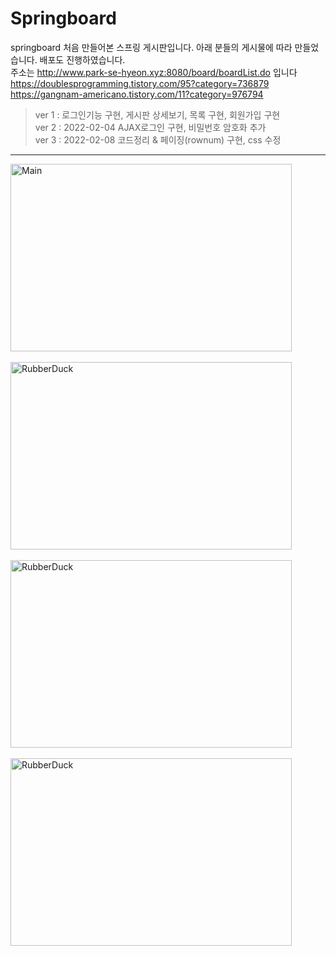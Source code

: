 # Springboard
springboard
처음 만들어본 스프링 게시판입니다. 아래 분들의 게시물에 따라 만들었습니다. 
배포도 진행하였습니다.   
주소는 http://www.park-se-hyeon.xyz:8080/board/boardList.do 입니다   
https://doublesprogramming.tistory.com/95?category=736879   
https://gangnam-americano.tistory.com/11?category=976794   
>ver 1 : 로그인기능 구현, 게시판 상세보기, 목록 구현, 회원가입 구현    
>ver 2 : 2022-02-04 AJAX로그인 구현, 비밀번호 암호화 추가   
>ver 3 : 2022-02-08 코드정리 & 페이징(rownum) 구현, css 수정   
* * * 
<img src="C:\Users\Neo\Desktop\main.png" width="450px" height="300px" title="메인페이지" alt="Main"></img><br/>   
<img src="C:\Users\Neo\Desktop\login.png" width="450px" height="300px" title="로그인페이지" alt="RubberDuck"></img><br/>   
<img src="C:\Users\Neo\Desktop\info.png" width="450px" height="300px" title="상세글" alt="RubberDuck"></img><br/>   
<img src="C:\Users\Neo\Desktop\write.png" width="450px" height="300px" title="글작성" alt="RubberDuck"></img><br/>   
